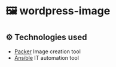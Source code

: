 # 🖼️ wordpress-image

## ⚙️ Technologies used
- [Packer](https://www.packer.io/) Image creation tool
- [Ansible](https://www.ansible.com/) IT automation tool